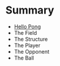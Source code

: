 # Summary

* [Hello Pong](README.adoc)
* The Field
* The Structure
* The Player
* The Opponent
* The Ball

